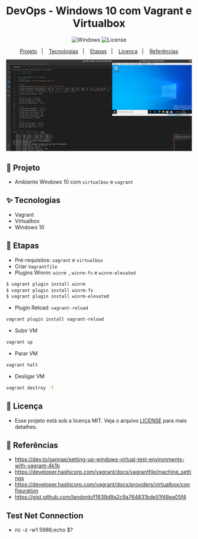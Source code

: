 <h1 align="center">DevOps - Windows 10 com Vagrant e Virtualbox</h1>

<p align="center">
  <img alt="Windows" src="https://img.shields.io/static/v1?label=WIN&message=VIRTUALBOX&color=8257E5&labelColor=000000"  />
  <img alt="License" src="https://img.shields.io/static/v1?label=license&message=MIT&color=49AA26&labelColor=000000">
</p>


<p align="center">
  <a href="#-projeto">Projeto</a>&nbsp;&nbsp;&nbsp;|&nbsp;&nbsp;&nbsp;
  <a href="#-tecnologias">Tecnologias</a>&nbsp;&nbsp;&nbsp;|&nbsp;&nbsp;&nbsp;
  <a href="#-etapas">Etapas</a>&nbsp;&nbsp;&nbsp;|&nbsp;&nbsp;&nbsp;
  <a href="#-licença">Licença</a>&nbsp;&nbsp;&nbsp;|&nbsp;&nbsp;&nbsp;
  <a href="#-referências">Referências</a>
</p>

<p align="center">
  <img alt="Windows" src="images/vagrant-win.png">
</p>

## 🌱 Projeto

- Ambiente Windows 10 com `virtualbox` e `vagrant`

## ✨ Tecnologias

- Vagrant
- Virtualbox
- Windows 10

## 🚀 Etapas

- Pré-requisitos: `vagrant` e `virtualbox`
- Criar `Vagrantfile`
- Plugins Winrm: `winrm `, `winrm-fs` e `winrm-elevated`

```bash
$ vagrant plugin install winrm  
$ vagrant plugin install winrm-fs  
$ vagrant plugin install winrm-elevated
```

- Plugin Reload:  `vagrant-reload`

```bash
vagrant plugin install vagrant-reload
```

- Subir VM

```bash
vagrant up
```

- Parar VM

```bash
vagrant halt
```

- Desligar VM

```bash
vagrant destroy -f
```

## 📄 Licença

- Esse projeto está sob a licença MIT. Veja o arquivo [LICENSE](LICENSE) para mais detalhes.

## 🙇 Referências

- https://dev.to/sannae/setting-up-windows-virtual-test-environments-with-vagrant-4k1b
- https://developer.hashicorp.com/vagrant/docs/vagrantfile/machine_settings
- https://developer.hashicorp.com/vagrant/docs/providers/virtualbox/configuration
- https://gist.github.com/landonb/f1639d9a2c9a764831bde51f48ea05f4

## Test Net Connection

-  nc -z -w1 <IP or host name> 5986;echo $?